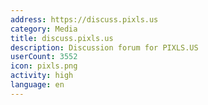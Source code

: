 ```yaml
---
address: https://discuss.pixls.us
category: Media
title: discuss.pixls.us
description: Discussion forum for PIXLS.US
userCount: 3552
icon: pixls.png
activity: high
language: en
---
```

